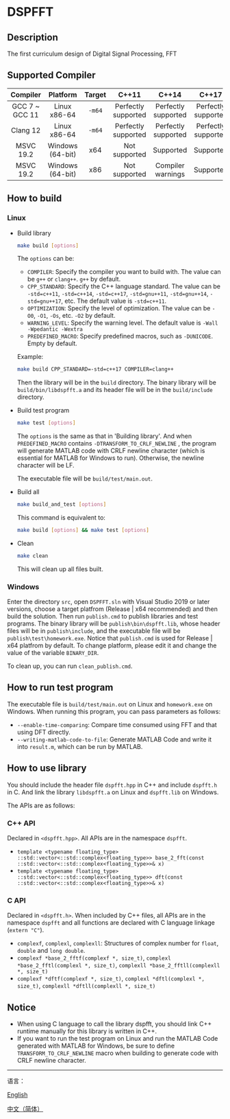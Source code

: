 # DSPFFT

## Description

The first curriculum design of Digital Signal Processing, FFT  

## Supported Compiler

|    Compiler     |     Platform     | Target |        C++11        |        C++14        |        C++17        |
| :-------------: | :--------------: | :----: | :-----------------: | :-----------------: | :-----------------: |
| GCC 7 \~ GCC 11 |   Linux x86-64   | `-m64` | Perfectly supported | Perfectly supported | Perfectly supported |
|    Clang 12     |   Linux x86-64   | `-m64` | Perfectly supported | Perfectly supported | Perfectly supported |
|    MSVC 19.2    | Windows (64-bit) |  x64   |    Not supported    |      Supported      |      Supported      |
|    MSVC 19.2    | Windows (64-bit) |  x86   |    Not supported    |  Compiler warnings  |      Supported      |

## How to build

### Linux

+ Build library

  ```sh
  make build [options]
  ```

  The `options` can be:

  + `COMPILER`: Specify the compiler you want to build with. The value can be `g++` or `clang++`. `g++` by default.
  + `CPP_STANDARD`: Specify the C++ language standard. The value can be `-std=c++11`, `-std=c++14`, `-std=c++17`, `-std=gnu++11`, `-std=gnu++14`, `-std=gnu++17`, etc. The default value is `-std=c++11`.
  + `OPTIMIZATION`: Specify the level of optimization. The value can be `-O0`, `-O1`, `-Os`, etc. `-O2` by default.  
  + `WARNING_LEVEL`: Specify the warning level. The default value is `-Wall -Wpedantic -Wextra`
  + `PREDEFINED_MACRO`: Specify predefined macros, such as `-DUNICODE`. Empty by default.  

  Example:   

  ```sh
  make build CPP_STANDARD=-std=c++17 COMPILER=clang++
  ```

  Then the library will be in the `build` directory. The binary library will be `build/bin/libdspfft.a` and its header file will be in the `build/include` directory.  

+ Build test program

  ```sh
  make test [options]
  ```

  The `options` is the same as that in 'Building library'. And when `PREDEFINED_MACRO` contains `-DTRANSFORM_TO_CRLF_NEWLINE`  , the program will generate MATLAB code with CRLF newline character (which is essential for MATLAB for Windows to run). Otherwise, the newline character will be LF.  

  The executable file will be `build/test/main.out`.  

+ Build all

  ```sh
  make build_and_test [options]
  ```

  This command is equivalent to:  

  ```sh
  make build [options] && make test [options]
  ```

+ Clean  

  ```sh
  make clean
  ```

  This will clean up all files built. 

### Windows

Enter the directory `src`, open `DSPFFT.sln` with Visual Studio 2019 or later versions, choose a target platfrom (Release | x64 recommended) and then build the solution. Then run `publish.cmd` to publish libraries and test programs. The binary library will be `publish\bin\dspfft.lib`, whose header files will be in `publish\include`, and the executable file will be `publish\test\homework.exe`. Notice that `publish.cmd` is used for Release | x64 platfrom by default. To change platform, please edit it and change the value of the variable `BINARY_DIR`.  

To clean up, you can run `clean_publish.cmd`.  

## How to run test program

The executable file is `build/test/main.out` on Linux and `homework.exe` on Windows. When running this program, you can pass parameters as follows: 

+  `--enable-time-comparing`: Compare time consumed using FFT and that using DFT directly.  
+ `--writing-matlab-code-to-file`: Generate MATLAB Code and write it into `result.m`, which can be run by MATLAB.  

## How to use library

You should include the header file `dspfft.hpp` in C++ and include `dspfft.h` in C. And link the library `libdspfft.a` on Linux and `dspfft.lib` on Windows.  

The APIs are as follows: 

### C++ API

Declared in `<dspfft.hpp>`. All APIs are in the namespace `dspfft`.  

+ `template <typename floating_type> ::std::vector<::std::complex<floating_type>> base_2_fft(const ::std::vector<::std::complex<floating_type>>& x)`  
+ `template <typename floating_type> ::std::vector<::std::complex<floating_type>> dft(const ::std::vector<::std::complex<floating_type>>& x)`  

### C API

Declared in `<dspfft.h>`. When included by C++ files, all APIs are in the namespace `dspfft` and all functions are declared with C language linkage (`extern "C"`).  

+ `complexf`, `complexl`, `complexll`: Structures of complex number for `float`, `double` and `long double`.  
+ `complexf *base_2_fftf(complexf *, size_t)`, `complexl *base_2_fftl(complexl *, size_t)`, `complexll *base_2_fftll(complexll *, size_t)`
+ `complexf *dftf(complexf *, size_t)`, `complexl *dftl(complexl *, size_t)`, `complexll *dftll(complexll *, size_t)`

## Notice

+ When using C language to call the library dspfft, you should link C++ runtime manually for this library is written in C++.  
+ If you want to run the test program on Linux and run the MATLAB Code generated with MATLAB for Windows, be sure to define `TRANSFORM_TO_CRLF_NEWLINE` macro when building to generate code with CRLF newline character. 



---



语言：  

[English](./README.md)  

[中文（简体）](./README_zh_CN.md)

